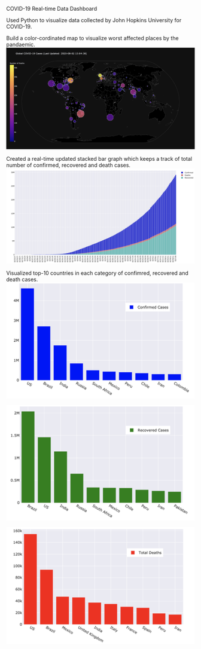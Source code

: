 COVID-19 Real-time Data Dashboard 

Used Python to visualize data collected by John Hopkins University for COVID-19.

Build a color-cordinated map to visualize worst affected places by the pandaemic.
![picture](Bubble_Map.png)


Created a real-time updated stacked bar graph which keeps a track of total number of confirmed, recovered and death cases. 
![picture](Stacked_Graph.png)



Visualized top-10 countries in each category of confimred, recovered and death cases.
![picture](Confirmed_Cases.png)

![picture](Recovered_Cases.png)

![picture](Total_Deaths.png)










